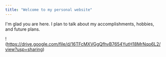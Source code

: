 ```yaml
---
title: "Welcome to my personal website"
---
```


I'm glad you are here. I plan to talk about my accomplishments, hobbies, and future plans. 

!(https://drive.google.com/file/d/16TFcMXVGgQfhvB7654YutH18MrNqo6L2/view?usp=sharing)
